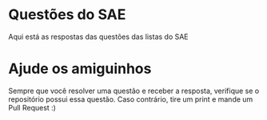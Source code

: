 # Questões do SAE
Aqui está as respostas das questões das listas do SAE

# Ajude os amiguinhos
Sempre que você resolver uma questão e receber a resposta, 
verifique se o repositório possui essa questão. Caso contrário, 
tire um print e mande um Pull Request :)